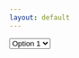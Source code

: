 ```yaml
---
layout: default
---
```

<select>
  <option value="option1">Option 1</option>
  <option value="option2">Option 2</option>
  <option value="option3">Option 3</option>
  <option value="option4">Option 4</option>
</select>
